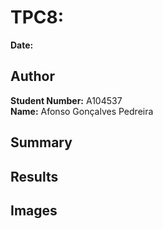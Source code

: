 # TPC8: 
**Date:**

## Author  
**Student Number:** A104537  
**Name:** Afonso Gonçalves Pedreira  

## Summary  


## Results  


## Images  
